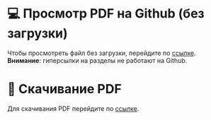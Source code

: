 # 💻 Просмотр PDF на Github (без загрузки)

Чтобы просмотреть файл без загрузки, перейдите по [ссылке](https://github.com/danilshvalov/math-exam-2021/blob/main/main.pdf).
**Внимание**: гиперсылки на разделы не работают на Github.

# 💾 Скачивание PDF

Для скачивания PDF перейдите по [ссылке](https://github.com/danilshvalov/math-exam-2021/raw/main/main.pdf).

